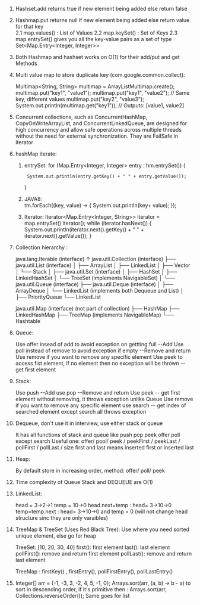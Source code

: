 1. Hashset.add returns true if new element being added else return false

2. Hashmap.put returns null if new element being added else return value for that key  
2.1 map.values() : List of Values 
2.2 map.keySet() : Set of Keys
2.3 map.entrySet() gives you all the key-value pairs as a set of type Set<Map.Entry<Integer, Integer>>

3. Both Hashmap and hashset works on O(1) for their add/put and get Methods

4. Multi value map to store duplicate key (com.google.common.collect):

    Multimap<String, String> multimap = ArrayListMultimap.create();
    multimap.put("key1", "value1");
    multimap.put("key1", "value2");  // Same key, different values
    multimap.put("key2", "value3");
    System.out.println(multimap.get("key1"));  // Outputs: [value1, value2]

5. Concurrent collections, such as ConcurrentHashMap, CopyOnWriteArrayList, and ConcurrentLinkedQueue,
are designed for high concurrency and allow safe operations across multiple threads without the need for
external synchronization. They are FailSafe in iterator

6. hashMap iterate:

    1. entrySet:
        for (Map.Entry<Integer, Integer> entry : hm.entrySet()) {

            System.out.println(entry.getKey() + " " + entry.getValue());
        }
    2.  JAVA8:    
        tm.forEach((key, value) -> {
            System.out.println(key+ value);
        });
   3. Iterator: 
      Iterator<Map.Entry<Integer, String>> iterator = map.entrySet().iterator();
      while (iterator.hasNext()) {
       System.out.println(iterator.next().getKey() + " " + iterator.next().getValue());
      }

7. Collection hierarchy :

    java.lang.Iterable (interface)
    ↑
    java.util.Collection (interface)
    ├── java.util.List (interface)
    │     ├── ArrayList
    │     ├── LinkedList
    │     ├── Vector
    │     └── Stack
    │
    ├── java.util.Set (interface)
    │     ├── HashSet
    │     ├── LinkedHashSet
    │     └── TreeSet (implements NavigableSet)
    │
    └── java.util.Queue (interface)
    ├── java.util.Deque (interface)
    │     ├── ArrayDeque
    │     └── LinkedList (implements both Dequeue and List)
    │
    ├── PriorityQueue
    └── LinkedList


    java.util.Map (interface) (not part of collection)
    ├── HashMap
    ├── LinkedHashMap
    ├── TreeMap (implements NavigableMap)
    └── Hashtable

8. Queue:

    Use offer insead of add to avoid exception on gettting full --Add
    Use poll instead of remove to avoid exception if empty --Remove and return
    Use remove if you want to remove any specific element
    Use peek to access fist element, if no element then no exception will be thrown -- get first element

9. Stack:

    Use push --Add
    use pop --Remove and return
    Use peek -- get first element without removing, it throws exception unlike Queue
    Use remove if you want to remove any specific element
    use search -- get index of searched element 
    except search all throws exception

10. Dequeue, don't use it in interview, use either stack or queue

    It has all functions of stack and queue like push pop peek offer poll except search
    Useful one: offer/ pool/ peek / peekFirst / peekLast / pollFirst / pollLast / size
                first and last means inserted first or inserted last

11. Heap:

    By default store in increasing order, method: offer/ poll/ peek

12. Time complexity of Queue Stack and DEQUEUE are O(1)

13. LinkedList:

    head = 3->2->1
    temp = 10->0
    head.next=temp  : head= 3->10->0
    temp=temp.next : head= 3->10->0 and temp = 0 (will not change head structure sinc they are only varaibles)

14. TreeMap & TreeSet (Uses Red Black Tree): Use where you need sorted unique element, else go for heap

    TreeSet: [10, 20, 30, 40]
        first(): first element
        last(): last element
        pollFirst(): remove and return first element
        pollLast(): remove and return last element

    TreeMap : firstKey() , firstEntry(), pollFirstEntry(), pollLastEntry()

15. Integer[] arr = {-1, -3, 3, -2, 4, 5, -1, 0};
    Arrays.sort(arr, (a, b) -> b - a) to sort in descending order, if it's primitive then : Arrays.sort(arr, Collections.reverseOrder());
    Same goes for list
